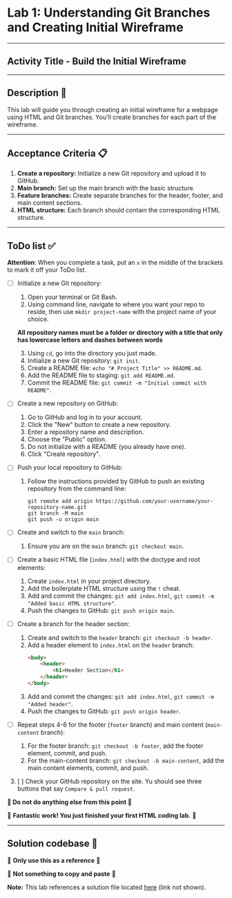 # Lab 1: Understanding Git Branches and Creating Initial Wireframe

---

## Activity Title - Build the Initial Wireframe

---

## Description 📄
This lab will guide you through creating an initial wireframe for a webpage using HTML and Git branches. You'll create branches for each part of the wireframe.

---

## Acceptance Criteria 📋
1. **Create a repository:** Initialize a new Git repository and upload it to GitHub.
2. **Main branch:** Set up the main branch with the basic structure.
3. **Feature branches:** Create separate branches for the header, footer, and main content sections.
4. **HTML structure:** Each branch should contain the corresponding HTML structure.

---

## ToDo list ✅
**Attention**: When you complete a task, put an `x` in the middle of the brackets to mark it off your ToDo list.

- [ ] Initialize a new Git repository:
  1. Open your terminal or Git Bash.
  2. Using command line, navigate to where you want your repo to reside, then use `mkdir project-name` with the project name of your choice.
   
   **All repository names must be a folder or directory with a title that only has lowercase letters and dashes between words**

  3. Using `cd`, go into the directory you just made.
  4. Initialize a new Git repository: `git init`.
  5. Create a README file: `echo "# Project Title" >> README.md`.
  6. Add the README file to staging: `git add README.md`.
  7. Commit the README file: `git commit -m "Initial commit with README"`.
- [ ] Create a new repository on GitHub:
  1. Go to GitHub and log in to your account.
  2. Click the "New" button to create a new repository.
  3. Enter a repository name and description.
  4. Choose the "Public" option.
  5. Do not initialize with a README (you already have one).
  6. Click "Create repository".
- [ ] Push your local repository to GitHub:
  1. Follow the instructions provided by GitHub to push an existing repository from the command line:
     ```
     git remote add origin https://github.com/your-username/your-repository-name.git
     git branch -M main
     git push -u origin main
     ```
- [ ] Create and switch to the `main` branch:
  1. Ensure you are on the `main` branch: `git checkout main`.
- [ ] Create a basic HTML file (`index.html`) with the doctype and root elements:
  1. Create `index.html` in your project directory.
  2. Add the boilerplate HTML structure using the `!` cheat. 
  3. Add and commit the changes: `git add index.html`, `git commit -m "Added basic HTML structure"`.
  4. Push the changes to GitHub: `git push origin main`.
- [ ] Create a branch for the header section:
  1. Create and switch to the `header` branch: `git checkout -b header`.
  2. Add a header element to `index.html` on the `header` branch:
     ```html
     <body>
         <header>
             <h1>Header Section</h1>
         </header>
     </body>
     ```
  3. Add and commit the changes: `git add index.html`, `git commit -m "Added header"`.
  4. Push the changes to GitHub: `git push origin header`.
- [ ] Repeat steps 4-6 for the footer (`footer` branch) and main content (`main-content` branch):
  1. For the footer branch: `git checkout -b footer`, add the footer element, commit, and push.
  2. For the main-content branch: `git checkout -b main-content`, add the main content elements, commit, and push.
3. [ ]  Check your GitHub repository on the site. Yu should see three buttons that say `Compare & pull request`.

**🛑 Do not do anything else from this point 🛑**
   

🎊 **Fantastic work! You just finished your first HTML coding lab.** 🎊

---

## Solution codebase 👀
🛑 **Only use this as a reference** 🛑

💾 **Not something to copy and paste** 💾

**Note:** This lab references a solution file located [here]() (link not shown).